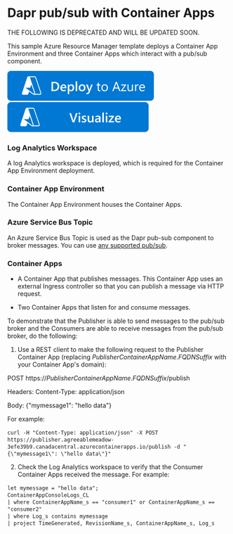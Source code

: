 # Dapr pub/sub with Container Apps
THE FOLLOWING IS DEPRECATED AND WILL BE UPDATED SOON.

This sample Azure Resource Manager template deploys a Container App Environment and three Container Apps which interact with a pub/sub component.

[![Deploy To Azure](https://raw.githubusercontent.com/Azure/azure-quickstart-templates/master/1-CONTRIBUTION-GUIDE/images/deploytoazure.svg?sanitize=true)](https://portal.azure.com/#create/Microsoft.Template/uri/https%3A%2F%2Fraw.githubusercontent.com%2Fazureossd%2FContainer-Apps%2Fmaster%2FDapr%2Fpubsub-programmatic%2Fnodejs%2Fdeploy%2Fazuredeploy.json)  [![Visualize](https://raw.githubusercontent.com/Azure/azure-quickstart-templates/master/1-CONTRIBUTION-GUIDE/images/visualizebutton.svg?sanitize=true)](http://armviz.io/#/?load=https%3A%2F%2Fraw.githubusercontent.com%2Fazureossd%2FContainer-Apps%2Fmaster%2FDapr%2Fpubsub-programmatic%2Fnodejs%2Fdeploy%2Fazuredeploy.json)

### Log Analytics Workspace

A log Analytics workspace is deployed, which is required for the Container App Environment deployment.

### Container App Environment

The Container App Environment houses the Container Apps.

### Azure Service Bus Topic

An Azure Service Bus Topic is used as the Dapr pub-sub component to broker messages. You can use [any supported pub/sub](https://docs.dapr.io/reference/components-reference/supported-pubsub//). 

### Container Apps

- A Container App that publishes messages. This Container App uses an external Ingress controller so that you can publish a message via HTTP request.

- Two Container Apps that listen for and consume messages.


To demonstrate that the Publisher is able to send messages to the pub/sub broker and the Consumers are able to receive messages from the pub/sub broker, do the following:
1. Use a REST client to make the following request to the Publisher Container App (replacing *PublisherContainerAppName*.*FQDNSuffix* with your Container App's domain):

POST https://*PublisherContainerAppName*.*FQDNSuffix*/publish

Headers:
Content-Type: application/json

Body: {"mymessage1": "hello data"}

For example:

```
curl -H "Content-Type: application/json" -X POST https://publisher.agreeablemeadow-3efe39b9.canadacentral.azurecontainerapps.io/publish -d "{\"mymessage1\": \"hello data\"}"
```

2. Check the Log Analytics workspace to verify that the Consumer Container Apps received the message. For example:

```
let mymessage = "hello data";
ContainerAppConsoleLogs_CL
| where ContainerAppName_s == "consumer1" or ContainerAppName_s == "consumer2"
| where Log_s contains mymessage
| project TimeGenerated, RevisionName_s, ContainerAppName_s, Log_s
```